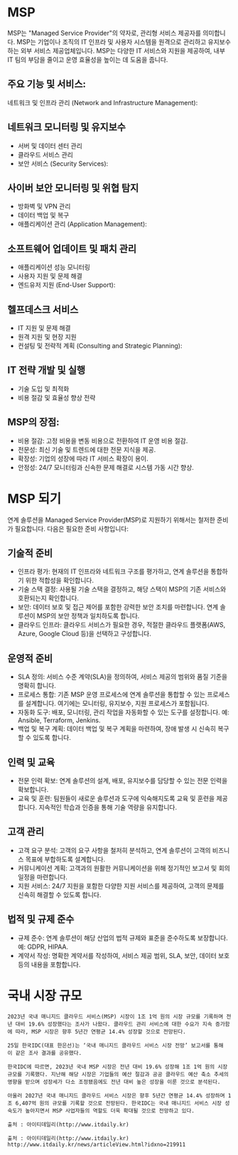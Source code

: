# MSP
MSP는 "Managed Service Provider"의 약자로, 관리형 서비스 제공자를 의미합니다. MSP는 기업이나 조직의 IT 인프라 및 사용자 시스템을 원격으로 관리하고 유지보수하는 외부 서비스 제공업체입니다. MSP는 다양한 IT 서비스와 지원을 제공하여, 내부 IT 팀의 부담을 줄이고 운영 효율성을 높이는 데 도움을 줍니다.

## 주요 기능 및 서비스:
네트워크 및 인프라 관리 (Network and Infrastructure Management):

## 네트워크 모니터링 및 유지보수
- 서버 및 데이터 센터 관리
- 클라우드 서비스 관리
- 보안 서비스 (Security Services):

## 사이버 보안 모니터링 및 위협 탐지
- 방화벽 및 VPN 관리
- 데이터 백업 및 복구
- 애플리케이션 관리 (Application Management):

## 소프트웨어 업데이트 및 패치 관리
- 애플리케이션 성능 모니터링
- 사용자 지원 및 문제 해결
- 엔드유저 지원 (End-User Support):

## 헬프데스크 서비스
- IT 지원 및 문제 해결
- 원격 지원 및 현장 지원
- 컨설팅 및 전략적 계획 (Consulting and Strategic Planning):

## IT 전략 개발 및 실행
- 기술 도입 및 최적화
- 비용 절감 및 효율성 향상 전략

## MSP의 장점:
- 비용 절감: 고정 비용을 변동 비용으로 전환하여 IT 운영 비용 절감.
- 전문성: 최신 기술 및 트렌드에 대한 전문 지식을 제공.
- 확장성: 기업의 성장에 따라 IT 서비스 확장이 용이.
- 안정성: 24/7 모니터링과 신속한 문제 해결로 시스템 가동 시간 향상.

# MSP 되기
연계 솔루션을 Managed Service Provider(MSP)로 지원하기 위해서는 철저한 준비가 필요합니다. 다음은 필요한 준비 사항입니다:

## 기술적 준비
- 인프라 평가: 현재의 IT 인프라와 네트워크 구조를 평가하고, 연계 솔루션을 통합하기 위한 적합성을 확인합니다.
- 기술 스택 결정: 사용될 기술 스택을 결정하고, 해당 스택이 MSP의 기존 서비스와 호환되는지 확인합니다.
- 보안: 데이터 보호 및 접근 제어를 포함한 강력한 보안 조치를 마련합니다. 연계 솔루션이 MSP의 보안 정책과 일치하도록 합니다.
- 클라우드 인프라: 클라우드 서비스가 필요한 경우, 적절한 클라우드 플랫폼(AWS, Azure, Google Cloud 등)을 선택하고 구성합니다.
## 운영적 준비
- SLA 정의: 서비스 수준 계약(SLA)을 정의하여, 서비스 제공의 범위와 품질 기준을 명확히 합니다.
- 프로세스 통합: 기존 MSP 운영 프로세스에 연계 솔루션을 통합할 수 있는 프로세스를 설계합니다. 여기에는 모니터링, 유지보수, 지원 프로세스가 포함됩니다.
- 자동화 도구: 배포, 모니터링, 관리 작업을 자동화할 수 있는 도구를 설정합니다. 예: Ansible, Terraform, Jenkins.
- 백업 및 복구 계획: 데이터 백업 및 복구 계획을 마련하여, 장애 발생 시 신속히 복구할 수 있도록 합니다.
## 인력 및 교육
- 전문 인력 확보: 연계 솔루션의 설계, 배포, 유지보수를 담당할 수 있는 전문 인력을 확보합니다.
- 교육 및 훈련: 팀원들이 새로운 솔루션과 도구에 익숙해지도록 교육 및 훈련을 제공합니다. 지속적인 학습과 인증을 통해 기술 역량을 유지합니다.
## 고객 관리
- 고객 요구 분석: 고객의 요구 사항을 철저히 분석하고, 연계 솔루션이 고객의 비즈니스 목표에 부합하도록 설계합니다.
- 커뮤니케이션 계획: 고객과의 원활한 커뮤니케이션을 위해 정기적인 보고서 및 회의 일정을 마련합니다.
- 지원 서비스: 24/7 지원을 포함한 다양한 지원 서비스를 제공하여, 고객의 문제를 신속히 해결할 수 있도록 합니다.
## 법적 및 규제 준수
- 규제 준수: 연계 솔루션이 해당 산업의 법적 규제와 표준을 준수하도록 보장합니다. 예: GDPR, HIPAA.
- 계약서 작성: 명확한 계약서를 작성하여, 서비스 제공 범위, SLA, 보안, 데이터 보호 등의 내용을 포함합니다.

# 국내 시장 규모
```
2023년 국내 매니지드 클라우드 서비스(MSP) 시장이 1조 1억 원의 시장 규모를 기록하며 전년 대비 19.6% 성장했다는 조사가 나왔다. 클라우드 관리 서비스에 대한 수요가 지속 증가함에 따라, MSP 시장은 향후 5년간 연평균 14.4% 성장할 것으로 전망된다.

25일 한국IDC(대표 한은선)는 ‘국내 매니지드 클라우드 서비스 시장 전망’ 보고서를 통해 이 같은 조사 결과를 공유했다.

한국IDC에 따르면, 2023년 국내 MSP 시장은 전년 대비 19.6% 성장해 1조 1억 원의 시장 규모를 기록했다. 지난해 해당 시장은 기업들의 예산 절감과 공공 클라우드 예산 축소 추세의 영향을 받으며 성장세가 다소 조정됐음에도 전년 대비 높은 성장을 이룬 것으로 분석된다.

아울러 2027년 국내 매니지드 클라우드 서비스 시장은 향후 5년간 연평균 14.4% 성장하며 1조 6,407억 원의 규모를 기록할 것으로 전망된다. 한국IDC는 국내 매니지드 서비스 시장 성숙도가 높아지면서 MSP 사업자들의 역할도 더욱 확대될 것으로 전망하고 있다.

출처 : 아이티데일리(http://www.itdaily.kr)

출처 : 아이티데일리(http://www.itdaily.kr) http://www.itdaily.kr/news/articleView.html?idxno=219911
```
